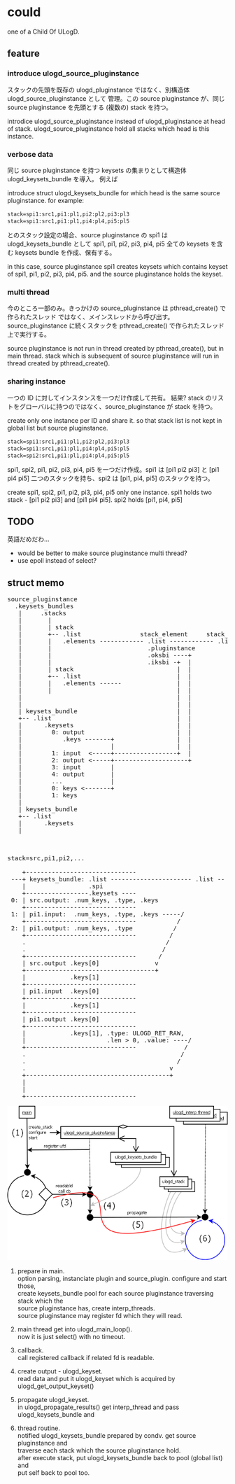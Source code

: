 could
=====
one of a Child Of ULogD.


feature
-------
### introduce ulogd_source_pluginstance
  スタックの先頭を既存の ulogd_pluginstance ではなく、別構造体 ulogd_source_pluginstance として
  管理。この source pluginstance が、同じ source pluginstance を先頭とする (複数の) stack を持つ。

  introdice ulogd_source_pluginstance instead of ulogd_pluginstance at head of stack.
  ulogd_source_pluginstance hold all stacks which head is this instance.


### verbose data
  同じ source pluginstance を持つ keysets の集まりとして構造体 ulogd_keysets_bundle を導入。
  例えば

  introduce struct ulogd_keysets_bundle for which head is the same source pluginstance.
  for example:

    stack=spi1:src1,pi1:pl1,pi2:pl2,pi3:pl3
    stack=spi1:src1,pi1:pl1,pi4:pl4,pi5:pl5

  とのスタック設定の場合、source pluginstance の spi1 は ulogd_keysets_bundle として
  spi1, pi1, pi2, pi3, pi4, pi5 全ての keysets を含む keysets bundle を作成、保有する。

  in this case, source pluginstance spi1 creates keysets which contains keyset of
  spi1, pi1, pi2, pi3, pi4, pi5. and the source pluginstance holds the keyset.


### multi thread
  今のところ一部のみ。きっかけの source_pluginstance は pthread_create() で作られたスレッド
  ではなく、メインスレッドから呼び出す。source_pluginstance に続くスタックを pthread_create()
  で作られたスレッド上で実行する。

  source pluginstance is not run in thread created by pthread_create(), but in main thread.
  stack which is subsequent of source pluginstance will run in thread created by pthread_create().

### sharing instance
  一つの ID に対してインスタンスを一つだけ作成して共有。
  結果? stack のリストをグローバルに持つのではなく、source_pluginstance が stack を持つ。

  create only one instance per ID and share it.
  so that stack list is not kept in global list but source pluginstance.

    stack=spi1:src1,pi1:pl1,pi2:pl2,pi3:pl3
    stack=spi1:src1,pi1:pl1,pi4:pl4,pi5:pl5
    stack=spi2:src1,pi1:pl1,pi4:pl4,pi5:pl5

  spi1, spi2, pi1, pi2, pi3, pi4, pi5 を一つだけ作成。spi1 は [pi1 pi2 pi3] と [pi1 pi4 pi5]
  二つのスタックを持ち、spi2 は [pi1, pi4, pi5] のスタックを持つ。

  create spi1, spi2, pi1, pi2, pi3, pi4, pi5 only one instance.
  spi1 holds two stack - [pi1 pi2 pi3] and [pi1 pi4 pi5]. spi2 holds [pi1, pi4, pi5]


TODO
----

英語だめだわ...

* would be better to make source pluginstance multi thread?
* use epoll instead of select?


struct memo
-----------
<pre>
source_pluginstance
  .keysets_bundles
   |     .stacks
   |       |
   |       | stack
   |       +-- .list                stack_element     stack_element
   |       |   .elements ------------ .list ------------ .list
   |       |                          .pluginstance
   |       |                          .oksbi ----+
   |       |                          .iksbi -+  |
   |       | stack                            |  |
   |       +-- .list                          |  |
   |       |   .elements ------               |  |
   |       |                                  |  |
   |                                          |  |
   |                                          |  |
   | keysets_bundle                           |  |
   +-- .list                                  |  |
   |      .keysets                            |  |
   |        0: output                         |  |
   |           .keys -------+                 |  |
   |                        |                 |  |
   |        1: input  <-----+-----------------+  |
   |        2: output <-----+--------------------+
   |        3: input        |
   |        4: output       |
   |        ...             |
   |        0: keys <-------+
   |        1: keys
   |
   | keysets_bundle
   +-- .list
   |      .keysets
   |



stack=src,pi1,pi2,...

    +------------------------------
 ---+ keysets_bundle: .list ---------------------- .list -- (for pool)
    |                 .spi
    +-----------------.keysets ----
 0: | src.output: .num_keys, .type, .keys
    +------------------------------
 1: | pi1.input:  .num_keys, .type, .keys -----/
    +------------------------------           /
 2: | pi1.output: .num_keys, .type           /
    +------------------------------         /
    .                                      /
    .                                     /
    +------------------------------      /
    | src.output .keys[0]               v
    +-----------------------------------+
    |            .keys[1]
    +------------------------------
    | pi1.input  .keys[0]
    +------------------------------
    |            .keys[1]
    +------------------------------
    | pi1.output .keys[0]
    +------------------------------
    |            .keys[1], .type: ULOGD_RET_RAW, 
    |                      .len > 0, .value: ----/
    +------------------------------             /
    .                                          /
    .                                         /
    .                                       v
    +---------------------------------------+
    |
    |
    +------------------------------
</pre>

![to propagate](https://github.com/chamaken/ulogd2/blob/v3.x/doc/image/propagate.png "propagate")

1. prepare in main.  
   option parsing, instanciate plugin and source_plugin. configure and start those,  
   create keysets_bundle pool for each source pluginstance traversing stack which the  
   source pluginstance has, create interp_threads.  
   source pluginstance may register fd which they will read.  

2. main thread get into ulogd_main_loop().  
   now it is just select() with no timeout.

3. callback.  
   call registered callback if related fd is readable.

4. create output - ulogd_keyset.  
   read data and put it ulogd_keyset which is acquired by ulogd_get_output_keyset()

5. propagate ulogd_keyset.  
   in ulogd_propagate_results() get interp_thread and pass ulogd_keysets_bundle and

6. thread routine.  
   notified ulogd_keysets_bundle prepared by condv. get source pluginstance and  
   traverse each stack which the source pluginstance hold.  
   after execute stack, put ulogd_keysets_bundle back to pool (global list) and  
   put self back to pool too.
